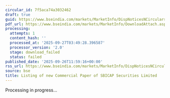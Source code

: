 ```yaml
---
circular_id: 7f5aca74a3032462
draft: true
guid: https://www.bseindia.com/markets/MarketInfo/DispNoticesNCirculars.aspx?Noticeid={751DDB91-950F-4AA2-8ED2-3DA824102D48}&noticeno=20250926-42&dt=09/26/2025&icount=42&totcount=76&flag=0
pdf_url: https://www.bseindia.com/markets/MarketInfo/DownloadAttach.aspx?id=20250926-42&attachedId=
processing:
  attempts: 1
  content_hash: ''
  processed_at: '2025-09-27T03:49:28.396587'
  processor_version: '2.0'
  stage: download_failed
  status: failed
published_date: '2025-09-26T11:59:16+00:00'
rss_url: https://www.bseindia.com/markets/MarketInfo/DispNoticesNCirculars.aspx?Noticeid={751DDB91-950F-4AA2-8ED2-3DA824102D48}&noticeno=20250926-42&dt=09/26/2025&icount=42&totcount=76&flag=0
source: bse
title: Listing of new Commercial Paper of SBICAP Securities Limited
---
```


Processing in progress...